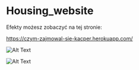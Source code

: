 # Housing_website

Efekty możesz zobaczyć na tej stronie:

https://czym-zajmowal-sie-kacper.herokuapp.com/


![Alt Text](https://media.giphy.com/media/BtFGonSugUMOFjXRNp/giphy.gif)

![Alt Text](https://media.giphy.com/media/ih6T3QoPzAQSwEAQUa/giphy.gif)
